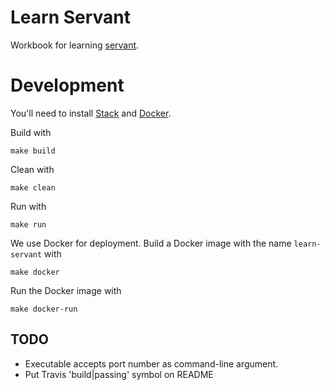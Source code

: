 # Learn Servant

Workbook for learning [servant](http://haskell-servant.readthedocs.io).

# Development

You'll need to install [Stack](https://docs.haskellstack.org/en/stable/README/)
and [Docker](https://www.docker.com/products/overview#/install_the_platform).

Build with

    make build

Clean with

    make clean

Run with

    make run

We use Docker for deployment. Build a Docker image with the name
`learn-servant` with

    make docker

Run the Docker image with

    make docker-run

## TODO

* Executable accepts port number as command-line argument.
* Put Travis 'build|passing' symbol on README

